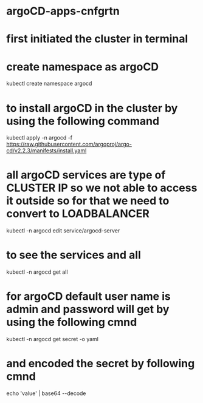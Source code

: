 # argoCD-apps-cnfgrtn
# first initiated the cluster in terminal
# create namespace as argoCD

kubectl create namespace argocd

# to install argoCD in the cluster by using the following command

kubectl apply -n argocd -f https://raw.githubusercontent.com/argoproj/argo-cd/v2.2.3/manifests/install.yaml

# all argoCD services are type of CLUSTER IP so we not able to access it outside so for that we need to convert to LOADBALANCER

kubectl -n argocd edit service/argocd-server

# to see the services and all 

kubectl -n argocd get all

# for argoCD default user name is admin and password will get by using the following cmnd

kubectl -n argocd get secret -o yaml

# and encoded the secret by following cmnd
 
 echo 'value' | base64 --decode
 
